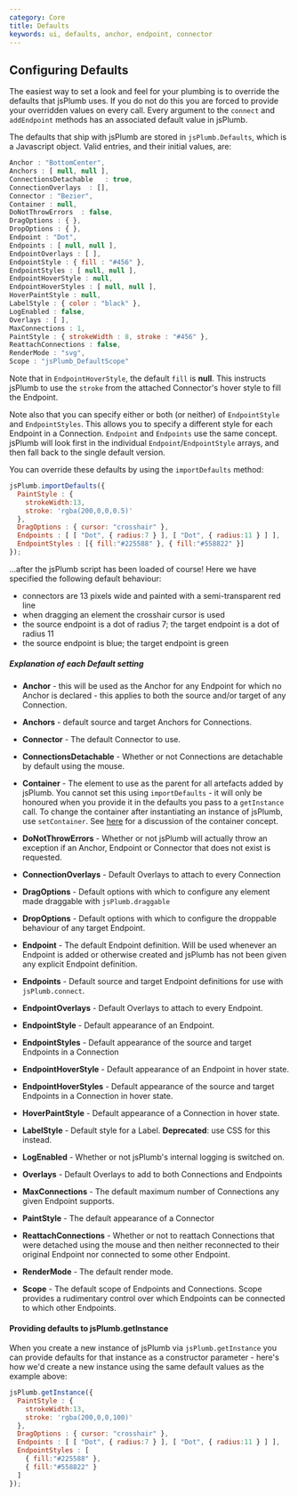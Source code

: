 ```yaml
---
category: Core
title: Defaults
keywords: ui, defaults, anchor, endpoint, connector
---
```


## Configuring Defaults

The easiest way to set a look and feel for your plumbing is to override the defaults that jsPlumb uses. If you do not do this you are forced to provide your overridden values on every call.  Every argument to the `connect` and `addEndpoint` methods has an associated default value in jsPlumb.

The defaults that ship with jsPlumb are stored in `jsPlumb.Defaults`, which is a Javascript object.  Valid entries, and their initial values, are:

```javascript
Anchor : "BottomCenter",
Anchors : [ null, null ],
ConnectionsDetachable   : true,
ConnectionOverlays  : [],
Connector : "Bezier",
Container : null,
DoNotThrowErrors  : false,
DragOptions : { },
DropOptions : { },
Endpoint : "Dot",
Endpoints : [ null, null ],
EndpointOverlays : [ ],
EndpointStyle : { fill : "#456" },
EndpointStyles : [ null, null ],
EndpointHoverStyle : null,
EndpointHoverStyles : [ null, null ],
HoverPaintStyle : null,
LabelStyle : { color : "black" },
LogEnabled : false,
Overlays : [ ],
MaxConnections : 1,
PaintStyle : { strokeWidth : 8, stroke : "#456" },
ReattachConnections : false,
RenderMode : "svg",
Scope : "jsPlumb_DefaultScope"
```

Note that in `EndpointHoverStyle`, the default `fill` is **null**.  This instructs jsPlumb to use the `stroke` from the attached Connector's hover style to fill the Endpoint.

Note also that you can specify either or both (or neither) of `EndpointStyle` and `EndpointStyles`.  This allows you to specify a different
style for each Endpoint in a Connection.  `Endpoint` and `Endpoints` use the same concept.  jsPlumb will look first in the
individual `Endpoint`/`EndpointStyle` arrays, and then fall back to the single default version.

You can override these defaults by using the `importDefaults` method:

```javascript
jsPlumb.importDefaults({
  PaintStyle : {
    strokeWidth:13,
    stroke: 'rgba(200,0,0,0.5)'
  },
  DragOptions : { cursor: "crosshair" },
  Endpoints : [ [ "Dot", { radius:7 } ], [ "Dot", { radius:11 } ] ],
  EndpointStyles : [{ fill:"#225588" }, { fill:"#558822" }]
});
```

...after the jsPlumb script has been loaded of course!  Here we have specified the following default behaviour:

- connectors are 13 pixels wide and painted with a semi-transparent red line
- when dragging an element the crosshair cursor is used
- the source endpoint is a dot of radius 7; the target endpoint is a dot of radius 11
- the source endpoint is blue; the target endpoint is green

##### Explanation of each Default setting

  - **Anchor**  - this will be used as the Anchor for any Endpoint for which no Anchor is declared - this applies to both the source and/or target of any Connection.
                                                                                                    
  - **Anchors** - default source and target Anchors for Connections.

  - **Connector** - The default Connector to use.

  - **ConnectionsDetachable** - Whether or not Connections are detachable by default using the mouse.

  - **Container** - The element to use as the parent for all artefacts added by jsPlumb. You cannot set this using `importDefaults` - it will only be honoured when you provide it in the defaults you pass to a `getInstance` call.  To change the container after instantiating an instance of jsPlumb, use `setContainer`. See [here](home#container) for a discussion of the container concept.

  - **DoNotThrowErrors** - Whether or not jsPlumb will actually throw an exception if an Anchor, Endpoint or Connector that does not exist is requested.

  - **ConnectionOverlays** - Default Overlays to attach to every Connection

  - **DragOptions**  - Default options with which to configure any element made draggable with `jsPlumb.draggable`

  - **DropOptions** - Default options with which to configure the droppable behaviour of any target Endpoint.

  - **Endpoint** - The default Endpoint definition. Will be used whenever an Endpoint is added or otherwise created and jsPlumb has not been given any explicit Endpoint definition.

  - **Endpoints** - Default source and target Endpoint definitions for use with `jsPlumb.connect`.

  - **EndpointOverlays** - Default Overlays to attach to every Endpoint.

  - **EndpointStyle** - Default appearance of an Endpoint.

  - **EndpointStyles** - Default appearance of the source and target Endpoints in a Connection

  - **EndpointHoverStyle** - Default appearance of an Endpoint in hover state.

  - **EndpointHoverStyles** - Default appearance of the source and target Endpoints in a Connection in hover state.

  - **HoverPaintStyle** - Default appearance of a Connection in hover state.

  - **LabelStyle** - Default style for a Label. **Deprecated**: use CSS for this instead.

  - **LogEnabled** - Whether or not jsPlumb's internal logging is switched on.

  - **Overlays** - Default Overlays to add to both Connections and Endpoints

  - **MaxConnections** - The default maximum number of Connections any given Endpoint supports.

  - **PaintStyle** - The default appearance of a Connector

  - **ReattachConnections** - Whether or not to reattach Connections that were detached using the mouse and then neither reconnected to their original Endpoint nor connected to some other Endpoint.

  - **RenderMode** - The default render mode. 

  - **Scope** - The default scope of Endpoints and Connections. Scope provides a rudimentary control over which Endpoints can be connected to which other Endpoints.
  

#### Providing defaults to jsPlumb.getInstance

When you create a new instance of jsPlumb via `jsPlumb.getInstance` you can provide defaults for that instance as a constructor parameter - here's how we'd create a new instance using the same default values as the example above:

```javascript
jsPlumb.getInstance({
  PaintStyle : {
    strokeWidth:13,
    stroke: 'rgba(200,0,0,100)'
  },
  DragOptions : { cursor: "crosshair" },
  Endpoints : [ [ "Dot", { radius:7 } ], [ "Dot", { radius:11 } ] ],
  EndpointStyles : [
    { fill:"#225588" }, 
    { fill:"#558822" }
  ]
});
```
